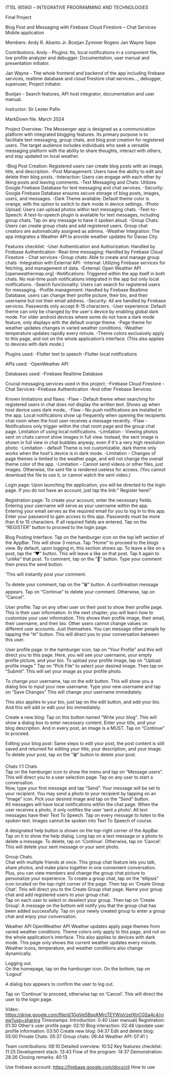 ﻿IT15L (6590) – INTEGRATIVE PROGRAMMING AND TECHNOLOGIES

Final Project

Blog Post and Messaging with Firebase Cloud Firestore – Chat Services
Mobile application

Members:
Andy R. Abanto Jr.
Bostjan Zymmer Rogero
Jan Wayne Sepe

Contributions:
Andy - Plugins: tts, local notifications in a component file, low profile analyzer and debugger. Documentation, user manual and presentation initiator. 

Jan Wayne -  The whole frontend and backend of the app including firebase services, realtime database and cloud firestore chat services..., debugger, superuser, Project initiator. 

Bostjan - Search features, API host integrator, documentation and user manual. 





Instructor:
Sir Lester Pafin

MarkDown file.
March 2024



Project Overview:
The Messenger app is designed as a communication platform with integrated blogging features. Its primary purpose is to facilitate text messaging, group chats, and blog post creation for registered users. 
The target audience includes individuals who seek a versatile messaging platform with the ability to share thoughts, interact with others, and stay updated on local weather.




-Blog Post Creation: Registered users can create blog posts with an image, title, and description.
-Post Management: Users have the ability to edit and delete their blog posts.
-Interaction: Users can engage with each other by liking posts and leaving comments.
-Text Messaging and Chats: Utilizes Google Firebase Database for text messaging and chat services.
-Security: Google Firebase Database ensures secure storage of blog posts, images, users, and messages.
-Dark Theme available: Default theme color is orange, with the option to switch to dark mode in device settings.
-Photo Upload: Users can upload photos within text messaging chats.
-Text-to-Speech: A text-to-speech plugin is available for text messages, including group chats. Tap on any message to have it spoken aloud.
-Group Chats: Users can create group chats and add registered users. Group chat creators are automatically assigned as admins.
-Weather Integration: The app integrates a Weather API to provide weather updates for Davao City.

Features checklist:
-User Authentication and Authorization: Handled by Firebase Authentication
-Real-time messaging: Handled by Firebase Cloud Firestore - Chat services
-Group chats: Able to create and manage group chats
-Integration with External API:
-Internal: Utilizing Firebase services for fetching, and management of data.
-External: Open Weather API [openweathermap.org]
-Notifications: Triggered within the app itself in both chats. No real-time push notifications integrated in the app but only local notifications.
-Search functionality: Users can search for registered users for messaging.
-Profile management: Handled by Firebase Realtime Database, users can change their profile picture, their bio, and their username but not their email address.
-Security: All are handled by Firebase services. Passwords only accept 6-15 characters.
-User experience: Default theme can only be changed by the user's device by enabling global dark mode. For older android devices where some do not have a dark mode feature, only displays with the default orange theme.
-Page theme for weather updates changes in varied weather conditions.
-Weather temperature updates rapidly every minute.
-Theme colors exclusively apply to this page, and not on the whole application’s interface. (This also applies to devices with dark mode.)

Plugins used:
-Flutter text to speech
-Flutter local notifications

APIs used:
-OpenWeather API

Databases used:
-Firebase Realtime Database

Crucial messaging services used in this project:
-Firebase Cloud Firestore - Chat Services
-Firebase Authentication
-And other Firebase Services.



Known limitations and flaws:
-Flaw - Default theme when searching for registered users in chat does not display the written text. Shows up when host device uses dark mode,.
-Flaw - No push notifications are installed in the app. Local notifications show up frequently when opening the recipients chat room when the host user receives a message recently.
-Flaw - Notifications only trigger within the chat room page and the group chat page. Limitation of using local notifications.
-Limitation - Viewing photos sent on chats cannot show images in full view. Instead, the sent image is shown in full view in chat bubbles anyway, even if it's a very high resolution photo.
-Limitation - default Theme is not customizable, dark theme only works when the host's device is in dark mode.
-Limitation - Changes of page themes is limited to the weather page, and will not change the overall theme color of the app.
-Limitation - Cannot send videos or other files, just images. Otherwise, the sent file is rendered useless for access. (You cannot download the file to use it, or cannot watch the sent video.)




Login page:
Upon launching the application, you will be directed to the login page.
If you do not have an account, just tap the link:” Register here!”

Registration page:
To create your account, enter the necessary fields.
Entering your username will serve as your username within the app.
Entering your email serves as the required email for you to log in to this app.
Enter your password to gain access to this app. Passwords must be more than 6 to 15 characters.
If all required fields are entered. Tap on the “REGISTER” button to proceed to the login page.

Blog Posting Interface:
Tap on the hamburger icon on the top left section of the AppBar.
This will show 3 menus. Tap “Home” to proceed to the blogs view. By default, upon logging in, this section shows up.
To leave a like on a post, tap the “❤” button. This will leave a like on that post.
Tap it again to “unlike” that post.
To comment, tap on the “💬” button.
Type your comment then press the send button.

‘This will instantly post your comment.

To delete your comment, tap on the “🗑️” button. A confirmation message appears. Tap on “Continue” to delete your comment. Otherwise, tap on “Cancel”.

User profile:
Tap on any other user on their post to show their profile page.
This is their user information. In the next chapter, you will learn how to customize your user information.
This shows their profile image, their email, their username, and their bio.
Other users cannot change values on different user accounts. Just themselves.
You can message other people by tapping the “✉︎” button.
This will direct you to your conversation between this user.

User profile page:
In the hamburger icon, tap on “Your Profile” and this will direct you to this page.
Here, you will see your username, your empty profile picture, and your bio.
To upload your profile image, tap on “Upload profile image.”
Tap on “Pick File” to select your desired image. Then tap on “Submit”.
This will set your image as your profile photo.

To change your username, tap on the edit button.
This will show you a dialog box to input your new username.
Type your new username and tap on “Save Changes”
This will change your username immediately.

This also applies to your bio, just tap on the edit button, and add your bio. And this will add or edit your bio immediately.

Create a new blog:
Tap on this button named “Write your blog”. This will show a dialog box to enter necessary content.
Enter your title, and your blog description. And in every post, an image is a MUST. Tap on “Continue” to proceed.

Editing your blog post:
Same steps to edit your post, the post content is still saved and returned for editing your title, your description, and your image.
To delete your post, tap on the “🗑️” button to delete your post.

Chats
1:1 Chats  
Tap on the hamburger icon to show the menu and tap on “Message users”. This will direct you to a user selection page.
Tap on any user to start a conversation.  
Now, type your first message and tap “Send”. Your message will be set to your recipient. You may send a photo to your recipient by tapping on an “Image” icon. Pick your desired image and tap on the “Send” button.  
All messages will have local notifications within the chat page. When the user receives a photo, it only notifies the user ‘sent a photo’.
All text messages have their Text To Speech. Tap on every message to listen to the spoken text. Images cannot be spoken into Text To Speech of course.

A designated help button is shown on the top-right corner of the AppBar. Tap on it to show the help dialog.
Long tap on a text message or a photo to delete a message.
To delete, tap on ‘Continue’. Otherwise, tap on ‘Cancel’.
This will delete your sent message or your sent photo.

Group Chats.  
Chat with multiple friends at once. This group chat feature lets you talk, share photos, and make plans together in one convenient conversation. Plus, you can view members and change the group chat picture to personalize your experience.
To create a group chat, tap on the “ellipsis” icon located on the top-right corner of the page. Then tap on ‘Create Group Chat’.
This will direct you to the Create Group chat page.
Name your group chat and add registered users to your group chat.  
Tap on each user to select or deselect your group. Then tap on ‘Create Group’. A message on the bottom will notify you that the group chat has been added successfully. Tap on your newly created group to enter a group chat and enjoy your conversation.

Weather API
OpenWeather API
Weather updates apply page themes from varied weather conditions. Theme colors only apply to this page, and not on the whole application’s interface. This also applies to devices with dark mode.
This page only shows the current weather updates every minute.
Weather icons, temperature, and weather conditions also change dynamically.

Logging out.  
On the homepage, tap on the hamburger icon. On the bottom, tap on ‘Logout’

A dialog box appears to confirm the user to log out.

Tap on ‘Continue’ to proceed, otherwise tap on ‘Cancel’.
This will direct the user to the login page.

Video: https://drive.google.com/file/d/1GgVeSBqoKMrcTEYWisVzelXtrCGSa4c4/view?usp=sharing
Timestamps:
Introduction: 0:40
User manual{
Registration: 01:30
Other's user profile page: 02:10
Blog interaction: 02:48
Upodate user profile information: 03:50
Create new blog: 04:37
Edit and delete blog: 05:00
Private Chats: 05:37
Group chats: 06:44
Weather API: 07:41
}

Team contributions: 08:10
Detailed overview: 10:52
Key features checklist: 11:25
Development stack: 13:43
Flow of the program: 14:37
Demonstration: 28:26
Closing remarks: 40:13


Use firebase account: https://firebase.google.com/docs/cli
How to use 



